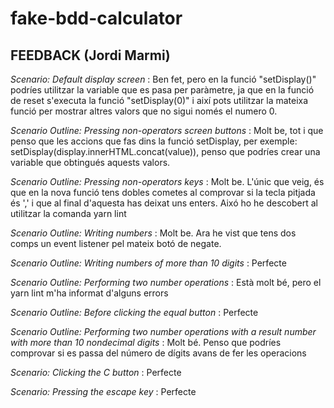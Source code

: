 # fake-bdd-calculator

## FEEDBACK (Jordi Marmi)

*Scenario: Default display screen* : Ben fet, pero en la funció "setDisplay()" podríes utilitzar la variable que es pasa per paràmetre, ja que en la funció de reset s'executa la funció "setDisplay(0)" i així pots utilitzar la mateixa funció per mostrar altres valors que no sigui només el numero 0.

*Scenario Outline: Pressing non-operators screen buttons* : Molt be, tot i que penso que les accions que fas dins la funció setDisplay, per exemple: setDisplay(display.innerHTML.concat(value)), penso que podríes crear una variable que obtingués aquests valors.

*Scenario Outline: Pressing non-operators keys* : Molt be. L'únic que veig, és que en la nova funció tens dobles cometes al comprovar si la tecla pitjada és ',' i que al final d'aquesta has deixat uns enters. Aixó ho he descobert al utilitzar la comanda yarn lint

*Scenario Outline: Writing numbers* : Molt be. Ara he vist que tens dos comps un event listener pel mateix botó de negate.

*Scenario Outline: Writing numbers of more than 10 digits* : Perfecte

*Scenario Outline: Performing two number operations* : Està molt bé, pero el yarn lint m'ha informat d'alguns errors

*Scenario Outline: Before clicking the equal button* : Perfecte

*Scenario Outline: Performing two number operations with a result number with more than 10 nondecimal digits* : Molt bé. Penso que podríes comprovar si es passa del número de dígits avans de fer les operacions

*Scenario: Clicking the C button* : Perfecte

*Scenario: Pressing the escape key* : Perfecte
